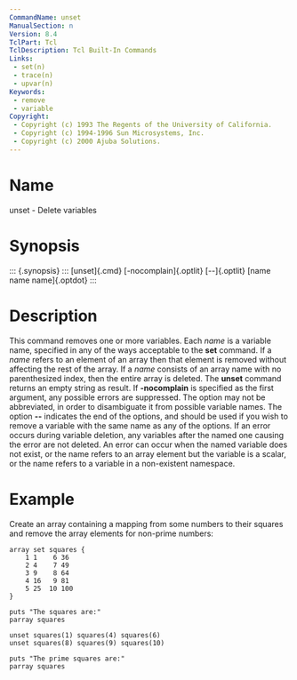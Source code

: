 ```yaml
---
CommandName: unset
ManualSection: n
Version: 8.4
TclPart: Tcl
TclDescription: Tcl Built-In Commands
Links:
 - set(n)
 - trace(n)
 - upvar(n)
Keywords:
 - remove
 - variable
Copyright:
 - Copyright (c) 1993 The Regents of the University of California.
 - Copyright (c) 1994-1996 Sun Microsystems, Inc.
 - Copyright (c) 2000 Ajuba Solutions.
---
```


# Name

unset - Delete variables

# Synopsis

::: {.synopsis} :::
[unset]{.cmd} [-nocomplain]{.optlit} [--]{.optlit} [name name name]{.optdot}
:::

# Description

This command removes one or more variables. Each *name* is a variable name, specified in any of the ways acceptable to the **set** command. If a *name* refers to an element of an array then that element is removed without affecting the rest of the array. If a *name* consists of an array name with no parenthesized index, then the entire array is deleted. The **unset** command returns an empty string as result. If **-nocomplain** is specified as the first argument, any possible errors are suppressed.  The option may not be abbreviated, in order to disambiguate it from possible variable names.  The option **--** indicates the end of the options, and should be used if you wish to remove a variable with the same name as any of the options. If an error occurs during variable deletion, any variables after the named one causing the error are not deleted.  An error can occur when the named variable does not exist, or the name refers to an array element but the variable is a scalar, or the name refers to a variable in a non-existent namespace.

# Example

Create an array containing a mapping from some numbers to their squares and remove the array elements for non-prime numbers:

```
array set squares {
    1 1    6 36
    2 4    7 49
    3 9    8 64
    4 16   9 81
    5 25  10 100
}

puts "The squares are:"
parray squares

unset squares(1) squares(4) squares(6)
unset squares(8) squares(9) squares(10)

puts "The prime squares are:"
parray squares
```

